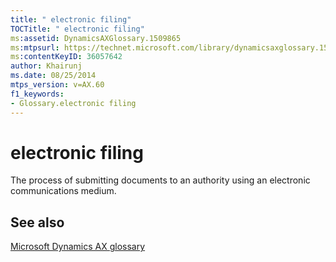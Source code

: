 ```yaml
---
title: " electronic filing"
TOCTitle: " electronic filing"
ms:assetid: DynamicsAXGlossary.1509865
ms:mtpsurl: https://technet.microsoft.com/library/dynamicsaxglossary.1509865(v=AX.60)
ms:contentKeyID: 36057642
author: Khairunj
ms.date: 08/25/2014
mtps_version: v=AX.60
f1_keywords:
- Glossary.electronic filing
---
```


# electronic filing

The process of submitting documents to an authority using an electronic communications medium.

## See also

[Microsoft Dynamics AX glossary](glossary/microsoft-dynamics-ax-glossary.md)

  


